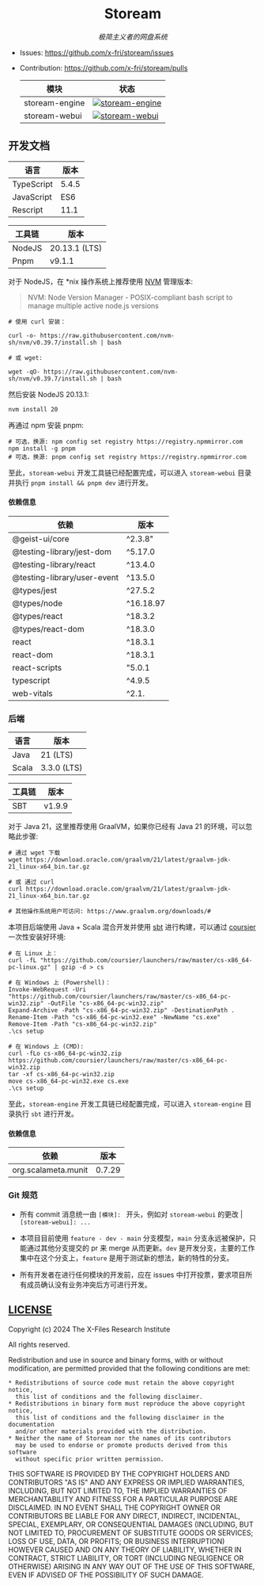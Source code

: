 <div align="center">

# Stoream

*极简主义者的网盘系统*

</div>

- Issues: https://github.com/x-fri/stoream/issues
- Contribution: https://github.com/x-fri/stoream/pulls

  | 模块           | 状态                                                                                                                                                                          |
  | -------------- | ----------------------------------------------------------------------------------------------------------------------------------------------------------------------------- |
  | stoream-engine | [![stoream-engine](https://github.com/X-FRI/stoream/actions/workflows/stoream-engine.yaml/badge.svg)](https://github.com/X-FRI/stoream/actions/workflows/stoream-engine.yaml) |
  | stoream-webui  | [![stoream-webui](https://github.com/X-FRI/stoream/actions/workflows/stoream-webui.yaml/badge.svg)](https://github.com/X-FRI/stoream/actions/workflows/stoream-webui.yaml)    |

## 开发文档


| 语言       | 版本  |
| ---------- | ----- |
| TypeScript | 5.4.5 |
| JavaScript | ES6   |
| Rescript   | 11.1  |
    
| 工具链 | 版本          |
| ------ | ------------- |
| NodeJS | 20.13.1 (LTS) |
| Pnpm   | v9.1.1        |

对于 NodeJS，在 *nix 操作系统上推荐使用 [NVM](https://github.com/nvm-sh/nvm) 管理版本:
> NVM: Node Version Manager - POSIX-compliant bash script to manage multiple active node.js versions 

```shell
# 使用 curl 安装：

curl -o- https://raw.githubusercontent.com/nvm-sh/nvm/v0.39.7/install.sh | bash

# 或 wget:

wget -qO- https://raw.githubusercontent.com/nvm-sh/nvm/v0.39.7/install.sh | bash
```

然后安装 NodeJS 20.13.1:

```shell
nvm install 20
```

再通过 npm 安装 pnpm:

```shell
# 可选，换源: npm config set registry https://registry.npmmirror.com
npm install -g pnpm
# 可选，换源: pnpm config set registry https://registry.npmmirror.com
```

至此，`stoream-webui` 开发工具链已经配置完成，可以进入 `stoream-webui` 目录并执行 `pnpm install && pnpm dev` 进行开发。

#### 依赖信息

| 依赖                        | 版本      |
| --------------------------- | --------- |
| @geist-ui/core              | ^2.3.8"   |
| @testing-library/jest-dom   | ^5.17.0   |
| @testing-library/react      | ^13.4.0   |
| @testing-library/user-event | ^13.5.0   |
| @types/jest                 | ^27.5.2   |
| @types/node                 | ^16.18.97 |
| @types/react                | ^18.3.2   |
| @types/react-dom            | ^18.3.0   |
| react                       | ^18.3.1   |
| react-dom                   | ^18.3.1   |
| react-scripts               | "5.0.1    |
| typescript                  | ^4.9.5    |
| web-vitals                  | ^2.1.     |

### 后端

| 语言  | 版本        |
| ----- | ----------- |
| Java  | 21 (LTS)    |
| Scala | 3.3.0 (LTS) |

| 工具链 | 版本   |
| ------ | ------ |
| SBT    | v1.9.9 |

对于 Java 21，这里推荐使用 GraalVM，如果你已经有 Java 21 的环境，可以忽略此步骤:

```shell
# 通过 wget 下载
wget https://download.oracle.com/graalvm/21/latest/graalvm-jdk-21_linux-x64_bin.tar.gz

# 或 通过 curl
curl https://download.oracle.com/graalvm/21/latest/graalvm-jdk-21_linux-x64_bin.tar.gz

# 其他操作系统用户可访问: https://www.graalvm.org/downloads/#
```

本项目后端使用 Java + Scala 混合开发并使用 [sbt](https://www.scala-sbt.org/) 进行构建，可以通过 [coursier](https://get-coursier.io/docs/cli-installation) 一次性安装好环境:

```shell
# 在 Linux 上：
curl -fL "https://github.com/coursier/launchers/raw/master/cs-x86_64-pc-linux.gz" | gzip -d > cs

# 在 Windows 上 (Powershell)：
Invoke-WebRequest -Uri "https://github.com/coursier/launchers/raw/master/cs-x86_64-pc-win32.zip" -OutFile "cs-x86_64-pc-win32.zip"
Expand-Archive -Path "cs-x86_64-pc-win32.zip" -DestinationPath .
Rename-Item -Path "cs-x86_64-pc-win32.exe" -NewName "cs.exe"
Remove-Item -Path "cs-x86_64-pc-win32.zip"
.\cs setup

# 在 Windows 上 (CMD):
curl -fLo cs-x86_64-pc-win32.zip https://github.com/coursier/launchers/raw/master/cs-x86_64-pc-win32.zip
tar -xf cs-x86_64-pc-win32.zip
move cs-x86_64-pc-win32.exe cs.exe
.\cs setup
```

至此，`stoream-engine` 开发工具链已经配置完成，可以进入 `stoream-engine` 目录执行 `sbt` 进行开发。

#### 依赖信息

| 依赖                | 版本   |
| ------------------- | ------ |
| org.scalameta.munit | 0.7.29 |

### Git 规范

- 所有 commit 消息统一由 `[模块]: ` 开头，例如对 `stoream-webui` 的更改 | `[stoream-webui]: ...`

- 本项目目前使用 `feature - dev - main` 分支模型，`main` 分支永远被保护，只能通过其他分支提交的 pr 来 merge 从而更新。`dev` 是开发分支，主要的工作集中在这个分支上，`feature` 是用于测试新的想法，新的特性的分支。

- 所有开发者在进行任何模块的开发前，应在 issues 中打开投票，要求项目所有成员确认没有业务冲突后方可进行开发。

## [LICENSE](./LICENSE)

Copyright (c) 2024 The X-Files Research Institute

All rights reserved.

Redistribution and use in source and binary forms, with or without modification,
are permitted provided that the following conditions are met:

    * Redistributions of source code must retain the above copyright notice,
      this list of conditions and the following disclaimer.
    * Redistributions in binary form must reproduce the above copyright notice,
      this list of conditions and the following disclaimer in the documentation
      and/or other materials provided with the distribution.
    * Neither the name of Stoream nor the names of its contributors
      may be used to endorse or promote products derived from this software
      without specific prior written permission.

THIS SOFTWARE IS PROVIDED BY THE COPYRIGHT HOLDERS AND CONTRIBUTORS
"AS IS" AND ANY EXPRESS OR IMPLIED WARRANTIES, INCLUDING, BUT NOT
LIMITED TO, THE IMPLIED WARRANTIES OF MERCHANTABILITY AND FITNESS FOR
A PARTICULAR PURPOSE ARE DISCLAIMED. IN NO EVENT SHALL THE COPYRIGHT OWNER OR
CONTRIBUTORS BE LIABLE FOR ANY DIRECT, INDIRECT, INCIDENTAL, SPECIAL,
EXEMPLARY, OR CONSEQUENTIAL DAMAGES (INCLUDING, BUT NOT LIMITED TO,
PROCUREMENT OF SUBSTITUTE GOODS OR SERVICES; LOSS OF USE, DATA, OR
PROFITS; OR BUSINESS INTERRUPTION) HOWEVER CAUSED AND ON ANY THEORY OF
LIABILITY, WHETHER IN CONTRACT, STRICT LIABILITY, OR TORT (INCLUDING
NEGLIGENCE OR OTHERWISE) ARISING IN ANY WAY OUT OF THE USE OF THIS
SOFTWARE, EVEN IF ADVISED OF THE POSSIBILITY OF SUCH DAMAGE.